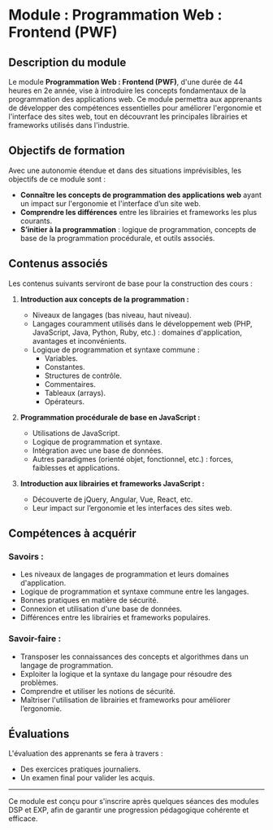 # Module : Programmation Web : Frontend (PWF)

## Description du module
Le module **Programmation Web : Frontend (PWF)**, d'une durée de 44 heures en 2e année, vise à introduire les concepts fondamentaux de la programmation des applications web. Ce module permettra aux apprenants de développer des compétences essentielles pour améliorer l'ergonomie et l'interface des sites web, tout en découvrant les principales librairies et frameworks utilisés dans l'industrie.

## Objectifs de formation
Avec une autonomie étendue et dans des situations imprévisibles, les objectifs de ce module sont :
- **Connaître les concepts de programmation des applications web** ayant un impact sur l'ergonomie et l'interface d’un site web.
- **Comprendre les différences** entre les librairies et frameworks les plus courants.
- **S’initier à la programmation** : logique de programmation, concepts de base de la programmation procédurale, et outils associés.

## Contenus associés
Les contenus suivants serviront de base pour la construction des cours :
1. **Introduction aux concepts de la programmation :**
   - Niveaux de langages (bas niveau, haut niveau).
   - Langages couramment utilisés dans le développement web (PHP, JavaScript, Java, Python, Ruby, etc.) : domaines d'application, avantages et inconvénients.
   - Logique de programmation et syntaxe commune : 
     - Variables.
     - Constantes.
     - Structures de contrôle.
     - Commentaires.
     - Tableaux (arrays).
     - Opérateurs.

2. **Programmation procédurale de base en JavaScript :**
   - Utilisations de JavaScript.
   - Logique de programmation et syntaxe.
   - Intégration avec une base de données.
   - Autres paradigmes (orienté objet, fonctionnel, etc.) : forces, faiblesses et applications.

3. **Introduction aux librairies et frameworks JavaScript :**
   - Découverte de jQuery, Angular, Vue, React, etc.
   - Leur impact sur l’ergonomie et les interfaces des sites web.

## Compétences à acquérir
### Savoirs :
- Les niveaux de langages de programmation et leurs domaines d'application.
- Logique de programmation et syntaxe commune entre les langages.
- Bonnes pratiques en matière de sécurité.
- Connexion et utilisation d'une base de données.
- Différences entre les librairies et frameworks populaires.

### Savoir-faire :
- Transposer les connaissances des concepts et algorithmes dans un langage de programmation.
- Exploiter la logique et la syntaxe du langage pour résoudre des problèmes.
- Comprendre et utiliser les notions de sécurité.
- Maîtriser l'utilisation de librairies et frameworks pour améliorer l’ergonomie.

## Évaluations
L'évaluation des apprenants se fera à travers :
- Des exercices pratiques journaliers.
- Un examen final pour valider les acquis.

---

Ce module est conçu pour s'inscrire après quelques séances des modules DSP et EXP, afin de garantir une progression pédagogique cohérente et efficace.
